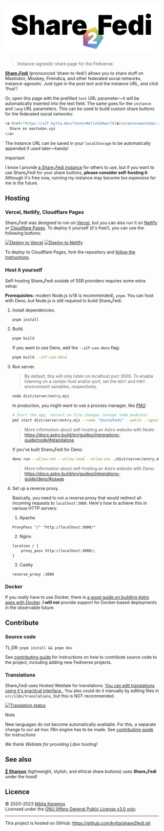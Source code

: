 <!--
This README is part of Share₂Fedi
https://github.com/kytta/share2fedi

SPDX-FileCopyrightText: © 2023 Nikita Karamov <me@kytta.dev>
SPDX-License-Identifier: CC0-1.0
-->

<h1 align="center"><img src="assets/share2fedi.svg" width="520" height="160" alt="Share2Fedi"></h1>

> Instance-agnostic share page for the Fediverse.

**[Share₂Fedi]** (pronounced ‘share-to-fedi’) allows you to share stuff on
Mastodon, Misskey, Friendica, and other federated social networks,
instance-agnostic. Just type in the post text and the instance URL, and click
‘Post’!

Or, open this page with the prefilled `text` URL parameter—it will be
automatically inserted into the text field. The same goes for the `instance` and
`lang` URL parameters. This can be used to build custom share buttons for the
federated social networks:

```html
<a href="https://s2f.kytta.dev/?text=Hello%20world!&instance=mastodon.xyz">
  Share on mastodon.xyz
</a>
```

The instance URL can be saved in your `localStorage` to be automatically
appended if used later—handy!

> [!IMPORTANT]  
> I know I provide [a Share₂Fedi instance](https://s2f.kytta.dev) for others to
> use, but if you want to use Share₂Fedi for your share buttons, **please
> consider self-hosting it**. Although it's free now, running my instance may
> become too expensive for me in the future.

## Hosting

### Vercel, Netlify, Cloudflare Pages

Share₂Fedi was designed to run on [Vercel](https://vercel.com/), but you can
also run it on [Netlify](https://www.netlify.com/) or
[Cloudflare Pages](https://pages.cloudflare.com/). To deploy it yourself (it's
free!), you can use the following buttons:

[![Deploy to Vercel](https://vercel.com/button)](https://vercel.com/new/clone?repository-url=https%3A%2F%2Fgithub.com%2Fkytta%2Fshare2fedi)
[![Deploy to Netlify](https://www.netlify.com/img/deploy/button.svg)](https://app.netlify.com/start/deploy?repository=https://github.com/kytta/share2fedi)

To deploy to Cloudflare Pages, fork the repository and
[follow the instructions](https://docs.astro.build/en/guides/deploy/cloudflare/#how-to-deploy-a-site-with-git).

### Host it yourself

Self-hosting Share₂Fedi outside of SSR providers requires some extra setup:

**Prerequisites:** modern Node.js (v18 is recommended), `pnpm`. You can host
with Deno, but Node.js is still required to build Share₂Fedi.

1. Install dependencies.

   ```sh
   pnpm install
   ```

2. Build.

   ```sh
   pnpm build
   ```

   If you want to use Deno, add the `--s2f-use-deno` flag:

   ```sh
   pnpm build --s2f-use-deno
   ```

3. Run server.

   > By default, this will only listen on localhost port 3000. To enable
   > listening on a certain host and/or port, set the `HOST` and `PORT`
   > environment variables, respectively.

   ```sh
   node dist/server/entry.mjs
   ```

   In production, you might want to use a process manager, like
   [PM2](https://pm2.keymetrics.io/docs/usage/quick-start/):

   ```sh
   # Start the app, restart on file changes (except node_modules)
   pm2 start dist/server/entry.mjs --name "Share2Fedi" --watch --ignore-watch="node_modules"
   ```

   > More information about self-hosting an Astro website with Node:
   > https://docs.astro.build/en/guides/integrations-guide/node/#standalone

   If you've built Share₂Fedi for Deno:

   ```sh
   deno run --allow-net --allow-read --allow-env ./dist/server/entry.mjs
   ```

   > More information about self-hosting an Astro website with Deno:
   > https://docs.astro.build/en/guides/integrations-guide/deno/#usage

4. Set up a reverse proxy.

   Basically, you need to run a reverse proxy that would redirect all incoming
   requests to `localhost:3000`. Here's how to achieve this in various HTTP
   servers:

   1. Apache

   ```apacheconf
   ProxyPass "/" "http://localhost:3000/"
   ```

   2. Nginx

   ```nginxconf
   location / {
       proxy_pass http://localhost:3000/;
   }
   ```

   3. Caddy

   ```caddy
   reverse_proxy :3000
   ```

### Docker

If you _really_ have to use Docker, there is
[a good guide on building Astro apps with Docker](https://docs.astro.build/en/recipes/docker/).
**I will not** provide support for Docker-based deployments in the observable
future.

## Contribute

### Source code

TL;DR: `pnpm install && pnpm dev`

See [contributing guide](CONTRIBUTING.md#improving-code) for instructions on how to contribute
source code to the project, including adding new Fediverse projects.

### Translations

Share₂Fedi uses Hosted Weblate for translations. [You can edit translations using it's practical interface.](https://hosted.weblate.org/engage/share2fedi/). You also could do it manually by editing files in `src/i18n/translations`, but this is NOT recommended.

<a href="https://hosted.weblate.org/engage/share2fedi/">
<img src="https://hosted.weblate.org/widget/share2fedi/site/multi-auto.svg" alt="Translation status" />
</a>

> [!NOTE]
> New languages do not become automatically available. For this, a separate change to our ad-hoc i18n engine has to be made.
> See [contributing guide](CONTRIBUTING.md#translating) for instructions

_We thank Weblate for providing Libre hosting!_

## See also

**[📯 Shareon](https://shareon.js.org)** (lightweight, stylish, and ethical
share buttons) uses **Share₂Fedi** under the hood!

## Licence

© 2020–2023 [Nikita Karamov]\
Licensed under the [GNU Affero General Public License v3.0 only][AGPL-3.0-only].

---

This project is hosted on GitHub: <https://github.com/kytta/share2fedi.git>

[AGPL-3.0-only]: https://spdx.org/licenses/AGPL-3.0-only.html
[Nikita Karamov]: https://www.kytta.dev
[Share₂Fedi]: https://s2f.kytta.dev/

